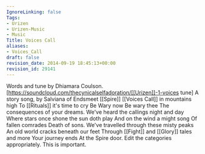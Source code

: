 ```yaml
---
IgnoreLinking: false
Tags:
- Urizen
- Urizen-Music
- Music
Title: Voices Call
aliases:
- Voices_Call
draft: false
revision_date: 2014-09-19 18:45:13+00:00
revision_id: 29141
---
```


Words and tune by Dhiamara Coulson. [https://soundcloud.com/thecynicalselfadoration/[[Urizen]]-1-voices tune]
A story song, by Salviana of Endsmeet [[Spire]]
[[Voices Call]] in mountains high
To [[Rituals]] it's time to cry
Be Wary now
Be wary thee
The consequences of your dreams.
We've heard the callings night and day
Where stars once shone the sun doth play
And on the wind a might song
Of fallen comrades
Death of sons.
We've travelled through these misty peaks
An old world cracks beneath our feet
Through [[Fight]] and [[Glory]] tales and more
Your journey ends
At the Spire door.
Edit the categories appropriately. This is important.
